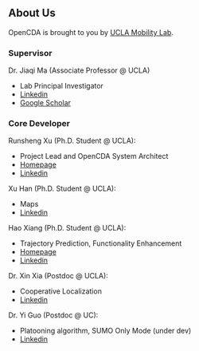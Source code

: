 ## About Us
OpenCDA is brought to you by [UCLA Mobility Lab](https://mobility-lab.seas.ucla.edu/).

### Supervisor
Dr. Jiaqi Ma (Associate Professor @ UCLA)
- Lab Principal Investigator
- [Linkedin](https://www.linkedin.com/in/jiaqi-ma-17037838/)
- [Google Scholar](https://scholar.google.com/citations?user=S3cQz1AAAAAJ&hl=en)


### Core Developer
Runsheng Xu (Ph.D. Student @ UCLA):
- Project Lead and OpenCDA System Architect
- [Homepage](https://derrickxunu.github.io/)
- [Linkedin](https://www.linkedin.com/in/runsheng-xu/)

Xu Han (Ph.D. Student @ UCLA):
- Maps
- [Linkedin](https://www.linkedin.com/in/xu-han-12851a64/)

Hao Xiang (Ph.D. Student @ UCLA):
- Trajectory Prediction, Functionality Enhancement
- [Homepage](https://xhwind.github.io/)
- [Linkedin](https://www.linkedin.com/in/hao-xiang-42bb5a1b2/)

Dr. Xin Xia (Postdoc @ UCLA):
- Cooperative Localization
- [Linkedin](https://www.linkedin.com/in/xin-xia-3b6589189/)

Dr. Yi Guo (Postdoc @ UC):
- Platooning algorithm, SUMO Only Mode (under dev)
- [Linkedin](https://www.linkedin.com/in/yi-guo-4008baaa/)
